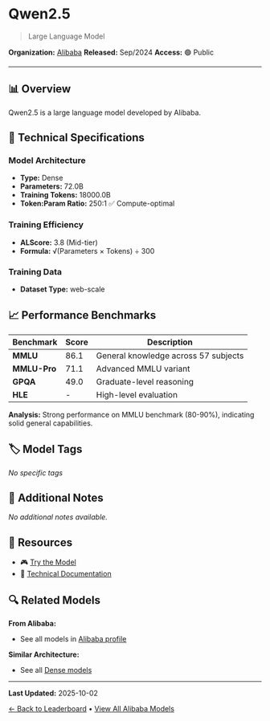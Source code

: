 # Qwen2.5

> Large Language Model

**Organization:** [Alibaba](../../labs/alibaba.md)
**Released:** Sep/2024
**Access:** 🟢 Public

---

## 📊 Overview

Qwen2.5 is a large language model developed by Alibaba.

## 🔧 Technical Specifications

### Model Architecture
- **Type:** Dense
- **Parameters:** 72.0B
- **Training Tokens:** 18000.0B
- **Token:Param Ratio:** 250:1 ✅ Compute-optimal

### Training Efficiency
- **ALScore:** 3.8 (Mid-tier)
- **Formula:** √(Parameters × Tokens) ÷ 300

### Training Data
- **Dataset Type:** web-scale

## 📈 Performance Benchmarks

| Benchmark | Score | Description |
|-----------|-------|-------------|
| **MMLU** | 86.1 | General knowledge across 57 subjects |
| **MMLU-Pro** | 71.1 | Advanced MMLU variant |
| **GPQA** | 49.0 | Graduate-level reasoning |
| **HLE** | - | High-level evaluation |

**Analysis:** Strong performance on MMLU benchmark (80-90%), indicating solid general capabilities.

## 🏷️ Model Tags

_No specific tags_

## 📝 Additional Notes

_No additional notes available._

## 🔗 Resources

- 🎮 [Try the Model](https://huggingface.co/Qwen/Qwen2.5-72B-Instruct)
- 📄 [Technical Documentation](https://arxiv.org/abs/2412.15115)

## 🔍 Related Models

**From Alibaba:**
- See all models in [Alibaba profile](../../labs/alibaba.md)

**Similar Architecture:**
- See all [Dense models](../../architectures/dense.md)

---

**Last Updated:** 2025-10-02

[← Back to Leaderboard](../../README.md) • [View All Alibaba Models](../../labs/alibaba.md)
